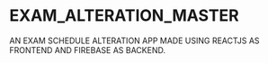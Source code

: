 # EXAM_ALTERATION_MASTER

AN EXAM SCHEDULE ALTERATION APP MADE USING REACTJS AS FRONTEND AND FIREBASE AS BACKEND.
